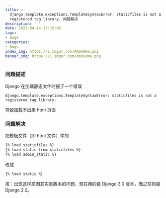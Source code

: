 ```yaml
---
title: >-
  django.template.exceptions.TemplateSyntaxError: staticfiles is not a
  registered tag library. 问题解决
description: ' '
date: 2021-04-14 13:16:06
tags:
- Bugs
categories:
- Bugs
index_img: https://i.imgur.com/AmOsHWa.png
banner_img: https://i.imgur.com/AmOsHWa.png
---
```


### 问题描述

Django 在加载静态文件时报了一个错误

    django.template.exceptions.TemplateSyntaxError: staticfiles is not a registered tag library.

导致加载不出来 html 页面

### 问题解决

把模板文件（即 html 文件）中的

```html
{% load staticfiles %}
{% load static from staticfiles %}
{% load admin_static %}
```

改成

```html
{% load static %}
```

按：出现这样原因其实是版本的问题，现在用的是 Django 3.0 版本，而之前则是 Django 2.0。